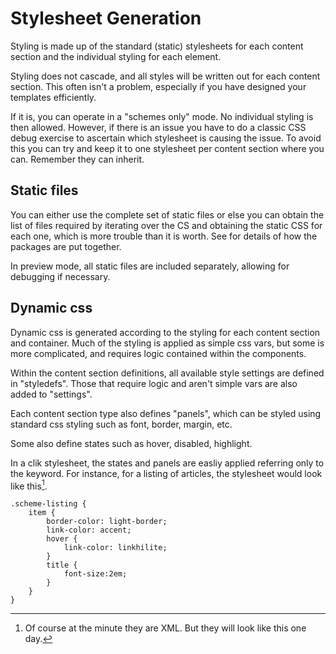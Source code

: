 # Stylesheet Generation

Styling is made up of the standard (static) stylesheets for each content section and the individual styling for each element.

Styling does not cascade, and all styles will be written out for each content section. This often isn't a problem, especially if you have designed your templates efficiently.

If it is, you can operate in a "schemes only" mode. No individual styling is then allowed. However, if there is an issue you have to do a classic CSS debug exercise to ascertain which stylesheet is causing the issue. To avoid this you can try and keep it to one stylesheet per content section where you can. Remember they can inherit.

## Static files

You can either use the complete set of static files or else you can obtain the list of files required by iterating over the CS and obtaining the static CSS for each one, which is more trouble than it is worth. See [](#static_files) for details of how the packages are put together.

In preview mode, all static files are included separately, allowing for debugging if necessary.

## Dynamic css

Dynamic css is generated according to the styling for each content section and container. Much of the styling is applied as simple css vars, but some is more complicated, and requires logic contained within the components.

Within the content section definitions, all available style settings are defined in "styledefs". Those that require logic and aren't simple vars are also added to "settings".

Each content section type also defines "panels", which can be styled using standard css styling such as font, border, margin, etc.

Some also define states such as hover, disabled, highlight. 

In a clik stylesheet, the states and panels are easliy applied referring only to the keyword. For instance, for a listing of articles, the stylesheet would look like this[^dream1].

```
.scheme-listing {
	item {
		border-color: light-border;
		link-color: accent;
		hover {
			link-color: linkhilite;
		}
		title {
			font-size:2em;
		}
	}
}
```

[^dream1]: Of course at the minute they are XML. But they will look like this one day.



